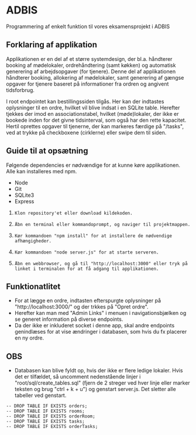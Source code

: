 # ADBIS
Programmering af enkelt funktion til vores eksamensprojekt i ADBIS

## Forklaring af applikation

Applikationen er en del af et større systemdesign, der bl.a. håndterer booking af mødelokaler, ordrehåndtering (samt køkken) og automatisk generering af arbejdsopgaver (for tjenere). Denne del af applikationen håndterer booking, allokering af mødelokaler, samt generering af gængse opgaver for tjenere baseret på informationer fra ordren og angivent tidsforbrug.

I root endpointet kan bestillingssiden tilgås. Her kan der indtastes oplysninger til en ordre, hvilket vil blive indsat i en SQLite table. Herefter tjekkes der imod en associationstabel, hvilket (møde)lokaler, der ikke er bookede inden for det givne tidsinterval, som også har den rette kapacitet. Hertil oprettes opgaver til tjenerne, der kan markeres færdige på "/tasks", ved at trykke på checkboxene (cirklerne) eller swipe dem til siden.

## Guide til at opsætning

Følgende dependencies er nødvændige for at kunne køre applikationen. Alle kan installeres med npm.

- Node
- Git
- SQLite3
- Express

1.     Klon repository'et eller download kildekoden.
2.     Åbn en terminal eller kommandoprompt, og naviger til projektmappen.
3.     Kør kommandoen "npm install" for at installere de nødvendige afhængigheder.
4.     Kør kommandoen "node server.js" for at starte serveren.
5.     Åbn en webbrowser, og gå til "http://localhost:3000" eller tryk på linket i terminalen for at få adgang til applikationen.

## Funktionatlitet

* For at lægge en ordre, indtasten efterspurgte oplysninger på "http://localhost:3000/" og der trkkes på "Opret ordre".
* Herefter kan man med "Admin Links" i menuen i navigationsbjælken og se generet information på diverse endpoints.
* Da der ikke er inkluderet socket i denne app, skal andre endpoints genindlæses for at vise ændringer i databasen, som hvis du fx placerer en ny ordre.

## OBS
* Databasen kan blive fyldt op, hvis der ikke er flere ledige lokaler. Hvis det er tilfældet, så uncomment nedenstående linjer i "root/sql/create_tables.sql" (fjern de 2 streger ved hver linje eller marker teksten og brug "ctrl + k + u") og genstart server.js. Det sletter alle tabeller ved genstart.

```
-- DROP TABLE IF EXISTS orders;
-- DROP TABLE IF EXISTS rooms;
-- DROP TABLE IF EXISTS orderRoom;
-- DROP TABLE IF EXISTS tasks;
-- DROP TABLE IF EXISTS orderTasks;
```